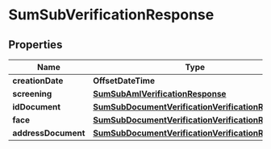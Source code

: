 

# SumSubVerificationResponse


## Properties

| Name | Type | Description | Notes |
|------------ | ------------- | ------------- | -------------|
|**creationDate** | **OffsetDateTime** |  |  [optional] |
|**screening** | [**SumSubAmlVerificationResponse**](SumSubAmlVerificationResponse.md) |  |  [optional] |
|**idDocument** | [**SumSubDocumentVerificationVerificationResponse**](SumSubDocumentVerificationVerificationResponse.md) |  |  [optional] |
|**face** | [**SumSubDocumentVerificationVerificationResponse**](SumSubDocumentVerificationVerificationResponse.md) |  |  [optional] |
|**addressDocument** | [**SumSubDocumentVerificationVerificationResponse**](SumSubDocumentVerificationVerificationResponse.md) |  |  [optional] |



